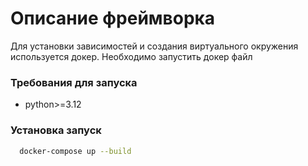 # Описание фреймворка
   Для установки зависимостей и создания виртуального окружения используется докер.
   Необходимо запустить докер файл

### Требования для запуска
* python>=3.12


### Установка запуск 
```sh
  docker-compose up --build
```
